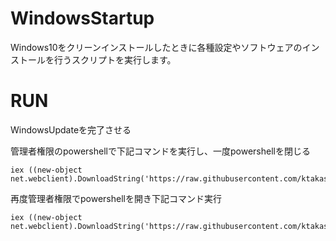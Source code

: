 # WindowsStartup
Windows10をクリーンインストールしたときに各種設定やソフトウェアのインストールを行うスクリプトを実行します。

# RUN

WindowsUpdateを完了させる

管理者権限のpowershellで下記コマンドを実行し、一度powershellを閉じる
```
iex ((new-object net.webclient).DownloadString('https://raw.githubusercontent.com/ktakashi0309/WindowsStartup/master/initPackageManager.ps1'))
```

再度管理者権限でpowershellを開き下記コマンド実行
```
iex ((new-object net.webclient).DownloadString('https://raw.githubusercontent.com/ktakashi0309/WindowsStartup/master/windowsStartup.ps1'))
```